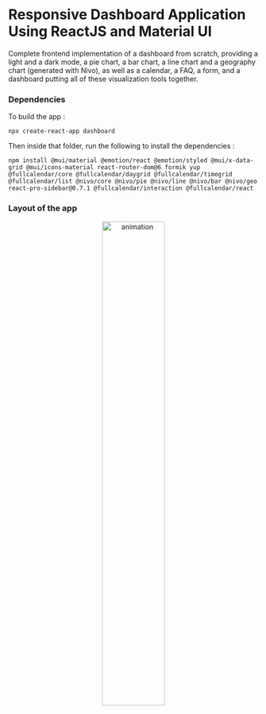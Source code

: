 # Responsive Dashboard Application Using ReactJS and Material UI

Complete frontend implementation of a dashboard from scratch, providing a light and a dark mode, a pie chart, a bar chart, a line chart and a geography chart (generated with Nivo), as well as a calendar, a FAQ, a form, and a dashboard putting all of these visualization tools together.

### Dependencies

To build the app :
```
npx create-react-app dashboard
```
Then inside that folder, run the following to install the dependencies :
```
npm install @mui/material @emotion/react @emotion/styled @mui/x-data-grid @mui/icons-material react-router-dom@6 formik yup @fullcalendar/core @fullcalendar/daygrid @fullcalendar/timegrid @fullcalendar/list @nivo/core @nivo/pie @nivo/line @nivo/bar @nivo/geo react-pro-sidebar@0.7.1 @fullcalendar/interaction @fullcalendar/react
```

### Layout of the app

<p align="center">
<img src='./res/fly_animation.gif' alt='animation' width='50%'>
</p>
